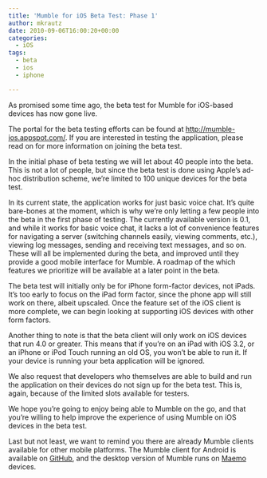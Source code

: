 ```yaml
---
title: 'Mumble for iOS Beta Test: Phase 1'
author: mkrautz
date: 2010-09-06T16:00:20+00:00
categories:
  - iOS
tags:
  - beta
  - ios
  - iphone

---
```

As promised some time ago, the beta test for Mumble for iOS-based devices has now gone live.

The portal for the beta testing efforts can be found at <a title="Mumble for iOS Beta Portal" href="http://mumble-ios.appspot.com/" target="_blank">http://mumble-ios.appspot.com/</a>. If you are interested in testing the application, please read on for more information on joining the beta test.

<!--more-->

In the initial phase of beta testing we will let about 40 people into the beta. This is not a lot of people, but since the beta test is done using Apple&#8217;s ad-hoc distribution scheme, we&#8217;re limited to 100 unique devices for the beta test.

In its current state, the application works for just basic voice chat. It&#8217;s quite bare-bones at the moment, which is why we&#8217;re only letting a few people into the beta in the first phase of testing. The currently available version is 0.1, and while it works for basic voice chat, it lacks a lot of convenience features for navigating a server (switching channels easily, viewing comments, etc.), viewing log messages, sending and receiving text messages, and so on. These will all be implemented during the beta, and improved until they provide a good mobile interface for Mumble. A roadmap of the which features we prioritize will be available at a later point in the beta.

The beta test will initially only be for iPhone form-factor devices, not iPads. It&#8217;s too early to focus on the iPad form factor, since the phone app will still work on there, albeit upscaled. Once the feature set of the iOS client is more complete, we can begin looking at supporting iOS devices with other form factors.

Another thing to note is that the beta client will only work on iOS devices that run 4.0 or greater. This means that if you&#8217;re on an iPad with iOS 3.2, or an iPhone or iPod Touch running an old OS, you won&#8217;t be able to run it. If your device is running your beta application will be ignored.

We also request that developers who themselves are able to build and run the application on their devices do not sign up for the beta test. This is, again, because of the limited slots available for testers.

We hope you&#8217;re going to enjoy being able to Mumble on the go, and that you&#8217;re willing to help improve the experience of using Mumble on iOS devices in the beta test.

Last but not least, we want to remind you there are already Mumble clients available for other mobile platforms. The Mumble client for Android is available on [GitHub][1], and the desktop version of Mumble runs on [Maemo][2] devices.

 [1]: http://github.com/pcgod/mumble-android "Mumble for Android"
 [2]: http://maemo.org/packages/view/mumble/ "Mumble for Maemo"
